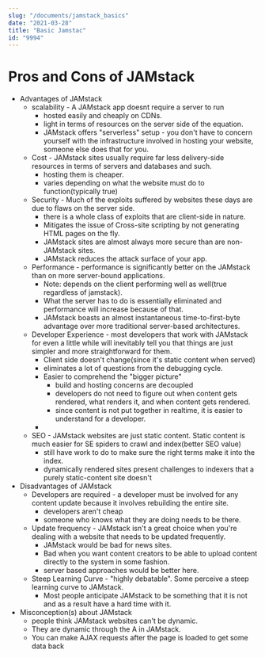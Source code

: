 ```yaml
---
slug: "/documents/jamstack_basics"
date: "2021-03-28"
title: "Basic Jamstac"
id: "9994"
---
```


# Pros and Cons of JAMstack

- Advantages of JAMstack
    - scalability - A JAMstack app doesnt require a server to run
        - hosted easily and cheaply on CDNs.
        - light in terms of resources on the server side of the equation.
        - JAMstack offers "serverless" setup - you don't have to concern yourself with the infrastructure involved in hosting your website, someone else does that for you.
    - Cost - JAMstack sites usually require far less delivery-side resources in terms of servers and databases and such.
        - hosting them is cheaper.
        - varies depending on what the website must do to function(typically true)
    - Security - Much of the exploits suffered by websites these days are due to flaws on the server side.
        - there is a whole class of exploits that are client-side in nature.
        - Mitigates the issue of Cross-site scripting by not generating HTML pages on the fly.
        - JAMstack sites are almost always more secure than are non-JAMstack sites.
        - JAMstack reduces the attack surface of your app.
    - Performance - performance is significantly better on the JAMstack than on more server-bound applications.
        - Note: depends on the client performing well as well(true regardless of jamstack).
        - What the server has to do is essentially eliminated and performance will increase because of that.
        - JAMstack boasts an almost instantaneous time-to-first-byte advantage over more traditional server-based architectures.
    - Developer Experience - most developers that work with JAMstack for even a little while will inevitably tell you that things are just simpler and more straightforward for them.
        - Client side doesn't change(since it's static content when served)
        - eliminates a lot of questions from the debugging cycle.
        - Easier to comprehend the "bigger picture"
            - build and hosting concerns are decoupled
            - developers do not need to figure out when content gets rendered, what renders it, and when content gets rendered.
            - since content is not put together in realtime, it is easier to understand for a developer.
        - 
    - SEO - JAMstack websites are just static content. Static content is much easier for SE spiders to crawl and index(better SEO value)
        - still have work to do to make sure the right terms make it into the index.
        - dynamically rendered sites present challenges to indexers that a purely static-content site doesn't
- Disadvantages of JAMstack
    - Developers are required - a developer must be involved for any content update because it involves rebuilding the entire site.
        - developers aren't cheap
        - someone who knows what they are doing needs to be there.
    - Update frequency - JAMstack isn't a great choice when you're dealing with a website that needs to be updated frequently.
        - JAMstack would be bad for news sites.
        - Bad when you want content creators to be able to upload content directly to the system in some fashion.
        - server based approaches would be better here.
    - Steep Learning Curve - "highly debatable". Some perceive a steep learning curve to JAMstack.
        - Most people anticipate JAMstack to be something that it is not and as a result have a hard time with it.
- Misconception(s) about JAMstack
    - people think JAMstack websites can't be dynamic.
    - They are dynamic through the A in JAMstack.
    - You can make AJAX requests after the page is loaded to get some data back